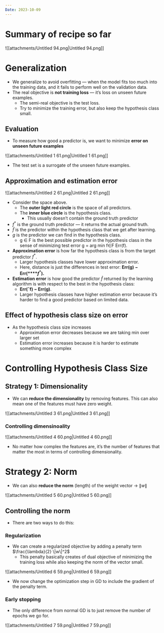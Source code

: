 ```yaml
---
Date: 2023-10-09
---
```

# Summary of recipe so far

![[attachments/Untitled 94.png|Untitled 94.png]]

# Generalization

- We generalize to avoid overfitting — when the model fits too much into the training data, and it fails to perform well on the validation data.
- The real objective is **not training loss** — it’s loss on unseen future examples.
    - The semi-real objective is the test loss.
    - Try to minimize the training error, but also keep the hypothesis class small.

## Evaluation

- To measure how good a predictor is, we want to minimize **error on unseen future examples**

![[attachments/Untitled 1 61.png|Untitled 1 61.png]]

- The test set is a surrogate of the unseen future examples.

## Approximation and estimation error

![[attachments/Untitled 2 61.png|Untitled 2 61.png]]

- Consider the space above.
    - The **outer light red circle** is the space of all predictors.
    - The **inner blue circle** is the hypothesis class.
        - This usually doesn’t contain the ground truth predictor
- $f^*$﻿ is the ground truth predictor — it returns the actual ground truth.
- $\hat{f}$﻿ is the predictor within the hypothesis class that we get after learning.
- $g$﻿ is the predictor we can find in the hypothesis class.
    - g ∈ F is the best possible predictor in the hypothesis class in the sense of minimizing test error g = arg min f∈F Err(f).
- **Approximation error** is how far the hypothesis class is from the target predictor $f^*$﻿.
    - Larger hypothesis classes have lower approximation error.
    - Here, distance is just the differences in test error: **Err(g) − Err(****$f^*$**﻿**).**
- **Estimation error** is how good the predictor $\hat{f}$﻿ returned by the learning algorithm is with respect to the best in the hypothesis class:
    - **Err(ˆf) − Err(g)**.
    - Larger hypothesis classes have higher estimation error because it’s harder to find a good predictor based on limited data.

## Effect of hypothesis class size on error

- As the hypothesis class size increases
    - Approximation error decreases because we are taking min over larger set
    - Estimation error increases because it is harder to estimate something more complex

# Controlling Hypothesis Class Size

## Strategy 1: Dimensionality

- We can **reduce the dimensionality** by removing features. This can also mean one of the features must have zero weight.

![[attachments/Untitled 3 61.png|Untitled 3 61.png]]

### Controlling dimensinoality

![[attachments/Untitled 4 60.png|Untitled 4 60.png]]

- No matter how complex the features are, it’s the number of features that matter the most in terms of controlling dimensionality.

# Strategy 2: Norm

- We can also **reduce the norm** (length) of the weight vector → $\|w\|$﻿

![[attachments/Untitled 5 60.png|Untitled 5 60.png]]

## Controlling the norm

- There are two ways to do this:

### Regularization

- We can create a regularized objective by adding a penalty term $\frac{\lambda}{2} \|w\|^2$﻿
    - This penalty basically creates of dual objective of minimizing the training loss while also keeping the norm of the vector small.

![[attachments/Untitled 6 59.png|Untitled 6 59.png]]

- We now change the optimization step in GD to include the gradient of the penalty term.

### Early stopping

- The only difference from normal GD is to just remove the number of epochs we go for.

![[attachments/Untitled 7 59.png|Untitled 7 59.png]]